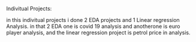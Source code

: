 Indivitual Projects:

in this indivitual projects i done 2 EDA projects and 1 Linear regression Analysis.
in that 2 EDA  one is covid 19 analysis and anotherone is euro player analysis, and the linear regression project is petrol price in analysis.
